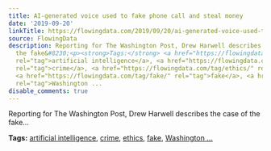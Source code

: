 ```yaml
---
title: AI-generated voice used to fake phone call and steal money
date: '2019-09-20'
linkTitle: https://flowingdata.com/2019/09/20/ai-generated-voice-used-to-fake-phone-call-and-steal-money/
source: FlowingData
description: Reporting for The Washington Post, Drew Harwell describes the case of
  the fake&#8230;<p><strong>Tags:</strong> <a href="https://flowingdata.com/tag/artificial-intelligence/"
  rel="tag">artificial intelligence</a>, <a href="https://flowingdata.com/tag/crime/"
  rel="tag">crime</a>, <a href="https://flowingdata.com/tag/ethics/" rel="tag">ethics</a>,
  <a href="https://flowingdata.com/tag/fake/" rel="tag">fake</a>, <a href="https://flowingdata.com/tag/washington-post/"
  rel="tag">Washington ...
disable_comments: true
---
```

Reporting for The Washington Post, Drew Harwell describes the case of the fake&#8230;<p><strong>Tags:</strong> <a href="https://flowingdata.com/tag/artificial-intelligence/" rel="tag">artificial intelligence</a>, <a href="https://flowingdata.com/tag/crime/" rel="tag">crime</a>, <a href="https://flowingdata.com/tag/ethics/" rel="tag">ethics</a>, <a href="https://flowingdata.com/tag/fake/" rel="tag">fake</a>, <a href="https://flowingdata.com/tag/washington-post/" rel="tag">Washington ...